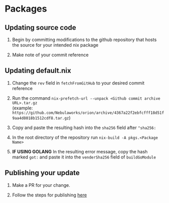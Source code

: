 # Packages

## Updating source code

1. Begin by committing modifications to the github repository that hosts the source for your intended nix package

2. Make note of your commit reference

## Updating default.nix

1. Change the `rev` field in `fetchFromGitHub` to your desired commit reference

2. Run the command `nix-prefetch-url --unpack <Github commit archive URL>.tar.gz` <br>(example: `https://github.com/Nebulaworks/orion/archive/4367a22f2ebfcfff18d51f9aa4d8018b1512cdf8.tar.gz`)

3. Copy and paste the resulting hash into the `sha256` field after `"sha256:`

4. In the root directory of the repository run `nix-build -A pkgs.<Package Name>`

5. **IF USING GOLANG** In the resulting error message, copy the hash marked `got:` and paste it into the `venderSha256` field of `buildGoModule`

## Publishing your update

1. Make a PR for your change.

2. Follow the steps for publishing [here](./PUBLISHING.md)